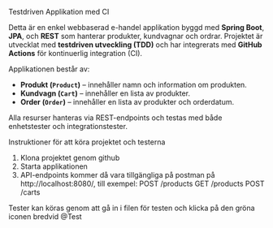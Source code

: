Testdriven Applikation med CI

Detta är en enkel webbaserad e-handel applikation byggd med **Spring Boot**, **JPA**, och **REST** som hanterar produkter, kundvagnar och ordrar. Projektet är utvecklat med **testdriven utveckling (TDD)** och har integrerats med **GitHub Actions** för kontinuerlig integration (CI).

Applikationen består av:

- **Produkt (`Product`)** – innehåller namn och information om produkten.
- **Kundvagn (`Cart`)** – innehåller en lista av produkter.
- **Order (`Order`)** – innehåller en lista av produkter och orderdatum.

Alla resurser hanteras via REST-endpoints och testas med både enhetstester och integrationstester.

Instruktioner för att köra projektet och testerna

1. Klona projektet genom github
2. Starta applikationen
3. API-endpoints kommer då vara tillgängliga på postman på http://localhost:8080/, till exempel:
POST /products
GET /products
POST /carts

Tester kan köras genom att gå in i filen för testen och klicka på den gröna iconen bredvid @Test
